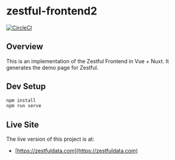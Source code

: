 # zestful-frontend2

[![CircleCI](https://circleci.com/gh/mtlynch/zestful-frontend2.svg?style=svg)](https://circleci.com/gh/mtlynch/zestful-frontend2)

## Overview

This is an implementation of the Zestful Frontend in Vue + Nuxt. It generates the demo page for Zestful.

## Dev Setup

```bash
npm install
npm run serve
```

## Live Site

The live version of this project is at:

- [https://zestfuldata.com](https://zestfuldata.com)
